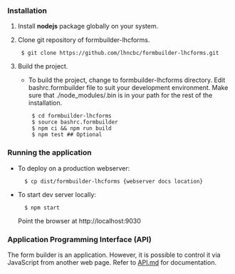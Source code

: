 ### Installation 
1. Install **nodejs** package globally on your system.

2. Clone git repository of formbuilder-lhcforms.

        $ git clone https://github.com/lhncbc/formbuilder-lhcforms.git

3. Build the project.
   * To build the project, change to formbuilder-lhcforms directory. Edit bashrc.formbuilder file to suit your development environment. Make sure that ./node_modules/.bin is in your path for the rest of the installation.

          $ cd formbuilder-lhcforms
          $ source bashrc.formbuilder
          $ npm ci && npm run build
          $ npm test ## Optional

### Running the application
* To deploy on a production webserver:

        $ cp dist/formbuilder-lhcforms {webserver docs location}

* To start dev server locally:

        $ npm start
  Point the browser at http://localhost:9030

### Application Programming Interface (API)
The form builder is an application. However, it is possible to control it via
JavaScript from another web page. Refer to <a href="API.md">API.md</a>
for documentation.
        

        
